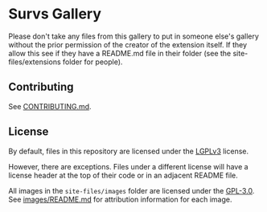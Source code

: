 # Survs Gallery

Please don't take any files from this gallery to put in someone else's gallery without the prior permission of the creator of the extension itself.
If they allow this see if they have a README.md file in their folder (see the site-files/extensions folder for people).

## Contributing

See [CONTRIBUTING.md](CONTRIBUTING.md).

## License

By default, files in this repository are licensed under the [LGPLv3](licenses/lgpl-3.0.txt) license.

However, there are exceptions. Files under a different license will have a license header at the top of their code or in an adjacent README file.

All images in the `site-files/images` folder are licensed under the [GPL-3.0](licenses/GPL-3.0.txt). See [images/README.md](site-files/images/README.md) for attribution information for each image.
